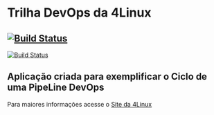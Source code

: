 # Trilha DevOps da 4Linux

<!-- Altere a Flag abaixo com sua URL do Travis -->
## [![Build Status](https://travis-ci.org/gabyldias/simple-unittest.svg?branch=master)](https://travis-ci.org/gabyldias/simple-unittest)
[![Build Status](https://travis-ci.com/edivaldorocha/DevOpsLab-HelloWorld.svg?branch=master)](https://travis-ci.com/edivaldorocha/DevOpsLab-HelloWorld)

## Aplicação criada para exemplificar o Ciclo de uma PipeLine DevOps


Para maiores informações acesse o [Site da 4Linux](https://www.4linux.com.br/cursos/devops)
